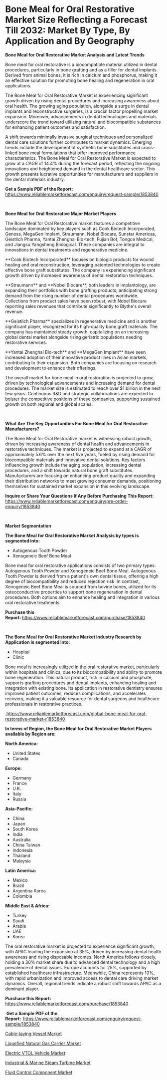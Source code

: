 <p><h1>Bone Meal for Oral Restorative Market Size Reflecting a Forecast Till 2032: Market By Type, By Application and By Geography</h1></p><p><strong>Bone Meal for Oral Restorative Market Analysis and Latest Trends</strong></p>
<p><p>Bone meal for oral restorative is a biocompatible material utilized in dental procedures, particularly in bone grafting and as a filler for dental implants. Derived from animal bones, it is rich in calcium and phosphorus, making it an effective solution for promoting bone healing and regeneration in oral applications.</p><p>The Bone Meal for Oral Restorative Market is experiencing significant growth driven by rising dental procedures and increasing awareness about oral health. The growing aging population, alongside a surge in dental implants and reconstructive surgeries, is a crucial factor propelling market expansion. Moreover, advancements in dental technologies and materials underscore the trend toward utilizing natural and biocompatible substances for enhancing patient outcomes and satisfaction.</p><p>A shift towards minimally invasive surgical techniques and personalized dental care solutions further contributes to market dynamics. Emerging trends include the development of synthetic bone substitutes and cross-linked bone meal formulations that offer improved performance characteristics. The Bone Meal for Oral Restorative Market is expected to grow at a CAGR of 14.4% during the forecast period, reflecting the ongoing innovations and heightened demand in the dental healthcare sector. This growth presents lucrative opportunities for manufacturers and suppliers in the dental materials industry.</p></p>
<p><strong>Get a Sample PDF of the Report:&nbsp;</strong> <a href="https://www.reliablemarketforecast.com/enquiry/request-sample/1853840?utm_campaign=1900&utm_medium=2&utm_source=Github&utm_content=ia&utm_term=08012025&utm_id=bone-meal-for-oral-restorative">https://www.reliablemarketforecast.com/enquiry/request-sample/1853840</a></p>
<p>&nbsp;</p>
<p><strong>Bone Meal for Oral Restorative Major Market Players</strong></p>
<p><p>The Bone Meal for Oral Restorative market features a competitive landscape dominated by key players such as Cook Biotech Incorporated, Genoss, MegaGen Implant, Straumann, Nobel Biocare, Sunstar Americas, Geistlich Pharma, Yantai Zhenghai Bio-tech, Fujian Bot, Tongce Medical, and Jiangsu Yangsheng Biological. These companies are integral to innovations in dental treatments and regenerative medicine.</p><p>**Cook Biotech Incorporated** focuses on biologic products for wound healing and oral reconstruction, leveraging patented technologies to create effective bone graft substitutes. The company is experiencing significant growth driven by increased awareness of dental restoration techniques.</p><p>**Straumann** and **Nobel Biocare**, both leaders in implantology, are expanding their portfolios with bone grafting products, anticipating strong demand from the rising number of dental procedures worldwide. Collections from product sales have been robust, with Nobel Biocare reporting sales revenues that contribute significantly to Blythe's overall revenue.</p><p>**Geistlich Pharma** specializes in regenerative medicine and is another significant player, recognized for its high-quality bone graft materials. The company has maintained steady growth, capitalizing on an increasing global dental market alongside rising geriatric populations needing restorative services.</p><p>**Yantai Zhenghai Bio-tech** and **MegaGen Implant** have seen increased adoption of their innovative product lines in Asian markets, contributing to their expansion. Both companies are focusing on research and development to enhance their offerings.</p><p>The overall market for bone meal in oral restoration is projected to grow, driven by technological advancements and increasing demand for dental procedures. The market size is estimated to reach over $1 billion in the next few years. Continuous R&D and strategic collaborations are expected to bolster the competitive positions of these companies, supporting sustained growth on both regional and global scales.</p></p>
<p>&nbsp;</p>
<p><strong>What Are The Key Opportunities For Bone Meal for Oral Restorative Manufacturers?</strong></p>
<p><p>The Bone Meal for Oral Restorative market is witnessing robust growth, driven by increasing awareness of dental health and advancements in restorative techniques. The market is projected to expand at a CAGR of approximately 5.6% over the next five years, fueled by rising demand for biocompatible materials and innovative dental solutions. Key factors influencing growth include the aging population, increasing dental procedures, and a shift towards natural bone graft substitutes. Manufacturers are focusing on enhancing product quality and expanding their distribution networks to meet growing consumer demands, positioning themselves for sustained market expansion in this evolving landscape.</p></p>
<p><strong>Inquire or Share Your Questions If Any Before Purchasing This Report:</strong> <a href="https://www.reliablemarketforecast.com/enquiry/pre-order-enquiry/1853840?utm_campaign=1900&utm_medium=2&utm_source=Github&utm_content=ia&utm_term=08012025&utm_id=bone-meal-for-oral-restorative">https://www.reliablemarketforecast.com/enquiry/pre-order-enquiry/1853840</a></p>
<p>&nbsp;</p>
<p><strong>Market Segmentation</strong></p>
<p><strong>The Bone Meal for Oral Restorative Market Analysis by types is segmented into:</strong></p>
<p><ul><li>Autogenous Tooth Powder</li><li>Xenogeneic Beef Bone Meal</li></ul></p>
<p><p>Bone meal for oral restorative applications consists of two primary types: Autogenous Tooth Powder and Xenogeneic Beef Bone Meal. Autogenous Tooth Powder is derived from a patient's own dental tissue, offering a high degree of biocompatibility and reduced rejection risk. In contrast, Xenogeneic Beef Bone Meal is sourced from bovine bones, utilized for its osteoconductive properties to support bone regeneration in dental procedures. Both options aim to enhance healing and integration in various oral restorative treatments.</p></p>
<p><strong>Purchase this Report:&nbsp;</strong><a href="https://www.reliablemarketforecast.com/purchase/1853840?utm_campaign=1900&utm_medium=2&utm_source=Github&utm_content=ia&utm_term=08012025&utm_id=bone-meal-for-oral-restorative">https://www.reliablemarketforecast.com/purchase/1853840</a></p>
<p>&nbsp;</p>
<p><strong>The Bone Meal for Oral Restorative Market Industry Research by Application is segmented into:</strong></p>
<p><ul><li>Hospital</li><li>Clinic</li></ul></p>
<p><p>Bone meal is increasingly utilized in the oral restorative market, particularly within hospitals and clinics, due to its biocompatibility and ability to promote bone regeneration. This natural product, rich in calcium and phosphate, supports grafting procedures and dental implants, enhancing healing and integration with existing bone. Its application in restorative dentistry ensures improved patient outcomes, reduces complications, and accelerates recovery, making it a valuable resource for dental surgeons and healthcare professionals in restorative practices.</p></p>
<p><a href="https://www.reliablemarketforecast.com/global-bone-meal-for-oral-restorative-market-r1853840?utm_campaign=1900&utm_medium=2&utm_source=Github&utm_content=ia&utm_term=08012025&utm_id=bone-meal-for-oral-restorative">&nbsp;https://www.reliablemarketforecast.com/global-bone-meal-for-oral-restorative-market-r1853840</a></p>
<p><strong>In terms of Region, the Bone Meal for Oral Restorative Market Players available by Region are:</strong></p>
<p>
    <p> <strong> North America: </strong>
        <ul>
            <li>United States</li>
            <li>Canada</li>
        </ul>
        </p> 
    <p> <strong> Europe: </strong>
        <ul>
            <li>Germany</li>
            <li>France</li>
            <li>U.K.</li>
            <li>Italy</li>
            <li>Russia</li>
        </ul>
        </p> 
    <p> <strong> Asia-Pacific: </strong>
        <ul>
            <li>China</li>
            <li>Japan</li>
            <li>South Korea</li>
            <li>India</li>
            <li>Australia</li>
            <li>China Taiwan</li>
            <li>Indonesia</li>
            <li>Thailand</li>
            <li>Malaysia</li>
        </ul>
        </p> 
    <p> <strong> Latin America: </strong>
        <ul>
            <li>Mexico</li>
            <li>Brazil</li>
            <li>Argentina Korea</li>
            <li>Colombia</li>
        </ul>
        </p> 
    <p> <strong> Middle East & Africa: </strong>
        <ul>
            <li>Turkey</li>
            <li>Saudi</li>
            <li>Arabia</li>
            <li>UAE</li>
            <li>Korea</li>
        </ul>
    </p>
    </p>
<p><p>The oral restorative market is projected to experience significant growth, with APAC leading the expansion at 35%, driven by increasing dental health awareness and rising disposable incomes. North America follows closely, holding a 30% market share due to advanced dental technology and a high prevalence of dental issues. Europe accounts for 25%, supported by established healthcare infrastructure. Meanwhile, China represents 10%, with rapid urbanization and improved access to dental care driving market dynamics. Overall, regional trends indicate a robust shift towards APAC as a dominant player.</p></p>
<p><strong>Purchase this Report: </strong><a href="https://www.reliablemarketforecast.com/purchase/1853840?utm_campaign=1900&utm_medium=2&utm_source=Github&utm_content=ia&utm_term=08012025&utm_id=bone-meal-for-oral-restorative">https://www.reliablemarketforecast.com/purchase/1853840</a></p>
<p>&nbsp;<strong>Get a Sample PDF of the Report:&nbsp;&nbsp;</strong><a href="https://www.reliablemarketforecast.com/enquiry/request-sample/1853840?utm_campaign=1900&utm_medium=2&utm_source=Github&utm_content=ia&utm_term=08012025&utm_id=bone-meal-for-oral-restorative">https://www.reliablemarketforecast.com/enquiry/request-sample/1853840</a></p>
<p><strong></strong></p>
<p><p><a href="https://www.linkedin.com/pulse/current-state-cable-laying-vessel-market-size-trends-projected-0lb4e?utm_campaign=1900&utm_medium=2&utm_source=Github&utm_content=ia&utm_term=08012025&utm_id=bone-meal-for-oral-restorative">Cable-laying Vessel Market</a></p><p><a href="https://www.linkedin.com/pulse/liquefied-natural-gas-carrier-market-size-competitive-differentiation-x5lhc?utm_campaign=1900&utm_medium=2&utm_source=Github&utm_content=ia&utm_term=08012025&utm_id=bone-meal-for-oral-restorative">Liquefied Natural Gas Carrier Market</a></p><p><a href="https://www.linkedin.com/pulse/insights-global-electric-vtol-vehicle-market-forecasted-growth-wy8xe?utm_campaign=1900&utm_medium=2&utm_source=Github&utm_content=ia&utm_term=08012025&utm_id=bone-meal-for-oral-restorative">Electric VTOL Vehicle Market</a></p><p><a href="https://www.linkedin.com/pulse/industrial-marine-steam-turbine-market-growth-overview-9bjke?utm_campaign=1900&utm_medium=2&utm_source=Github&utm_content=ia&utm_term=08012025&utm_id=bone-meal-for-oral-restorative">Industrial & Marine Steam Turbine Market</a></p><p><a href="https://www.linkedin.com/pulse/investor-insights-fluid-control-component-market-projected-cagr-3wuce?utm_campaign=1900&utm_medium=2&utm_source=Github&utm_content=ia&utm_term=08012025&utm_id=bone-meal-for-oral-restorative">Fluid Control Component Market</a></p></p>